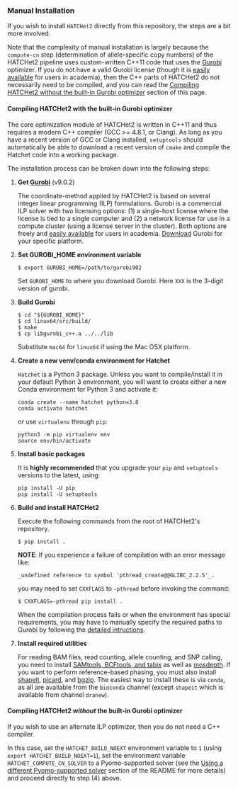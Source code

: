 ### Manual Installation

If you wish to install `HATCHet2` directly from this repository, the steps are a bit more involved.

Note that the complexity of manual installation is largely because the `compute-cn` step (determination of
allele-specific copy numbers) of the HATCHet2 pipeline uses custom-written C++11 code that uses the
[Gurobi](http://www.gurobi.com/) optimizer. If you do not have a valid Gurobi license (though it is
[easily available](http://www.gurobi.com/academia/academia-center) for users in academia), then the C++ parts of
HATCHet2 do not necessarily need to be compiled, and you can read the
[Compiling HATCHet2 without the built-in Gurobi optimizer](#withoutgurobi) section of this page.

#### Compiling HATCHet2 with the built-in Gurobi optimizer

The core optimization module of HATCHet2 is written in C++11 and thus requires a modern C++ compiler (GCC >= 4.8.1, or Clang).
As long as you have a recent version of GCC or Clang installed, `setuptools` should automatically be able to download a
recent version of `cmake` and compile the Hatchet code into a working package.

The installation process can be broken down into the following steps:

1. **Get [Gurobi](http://www.gurobi.com/)** (v9.0.2)

    The coordinate-method applied by HATCHet2 is based on several integer linear programming (ILP) formulations. Gurobi is a commercial ILP solver with two licensing options: (1) a single-host license where the license is tied to a single computer and (2) a network license for use in a compute cluster (using a license server in the cluster). Both options are freely and [easily available](http://www.gurobi.com/academia/academia-center) for users in academia.
[Download](https://www.gurobi.com/downloads/gurobi-optimizer-eula) Gurobi for your specific platform.


2. **Set GUROBI_HOME environment variable**
    ```shell
    $ export GUROBI_HOME=/path/to/gurobi902
    ```
    Set `GUROBI_HOME` to where you download Gurobi. Here `XXX` is the 3-digit version of gurobi.


3. **Build Gurobi**
    ```shell
    $ cd "${GUROBI_HOME}"
    $ cd linux64/src/build/
    $ make
    $ cp libgurobi_c++.a ../../lib
    ```
    Substitute `mac64` for `linux64` if using the Mac OSX platform.


4. **Create a new venv/conda environment for Hatchet**

    `Hatchet` is a Python 3 package. Unless you want to compile/install it in your default Python 3 environment, you will
want to create either a new Conda environment for Python 3 and activate it:
    ```
    conda create --name hatchet python=3.8
    conda activate hatchet
    ```
    or use `virtualenv` through `pip`:
    ```
    python3 -m pip virtualenv env
    source env/bin/activate
    ```


5. **Install basic packages**

    It is **highly recommended** that you upgrade your `pip` and `setuptools` versions to the latest, using:
    ```shell
    pip install -U pip
    pip install -U setuptools
    ```


6. **Build and install HATCHet2**

    Execute the following commands from the root of HATCHet2's repository.
    ```shell
    $ pip install .
    ```

    **NOTE**: If you experience a failure of compilation with an error message like:
    ```
    _undefined reference to symbol 'pthread_create@@GLIBC_2.2.5'_.
    ```

    you may need to set `CXXFLAGS` to `-pthread` before invoking the command:
    ```shell
    $ CXXFLAGS=-pthread pip install .
    ```

    When the compilation process fails or when the environment has special requirements, you may have to manually specify the required paths to Gurobi by following the [detailed intructions](doc_compilation.md).


7. **Install required utilities**

    For reading BAM files, read counting, allele counting, and SNP calling, you need to install [SAMtools, BCFtools, and tabix](http://www.htslib.org/doc/) as well as [mosdepth](https://github.com/brentp/mosdepth).
    If you want to perform reference-based phasing, you must also install [shapeit](https://mathgen.stats.ox.ac.uk/genetics_software/shapeit/shapeit.html), [picard](https://broadinstitute.github.io/picard/), and [bgzip](http://www.htslib.org/doc/). The easiest way to install these is via `conda`, as all are available from the `bioconda` channel (except `shapeit` which is available from channel `dranew`).


#### Compiling HATCHet2 *without* the built-in Gurobi optimizer
<a name="withoutgurobi"></a>

If you wish to use an alternate ILP optimizer, then you do not need a C++ compiler.

In this case, set the `HATCHET_BUILD_NOEXT` environment variable to `1` (using `export HATCHET_BUILD_NOEXT=1`),
set the environment variable `HATCHET_COMPUTE_CN_SOLVER` to a Pyomo-supported solver (see the
[Using a different Pyomo-supported solver](README.html#usingasolver_other) section of the README for more details)
and proceed directly to step (4) above.
